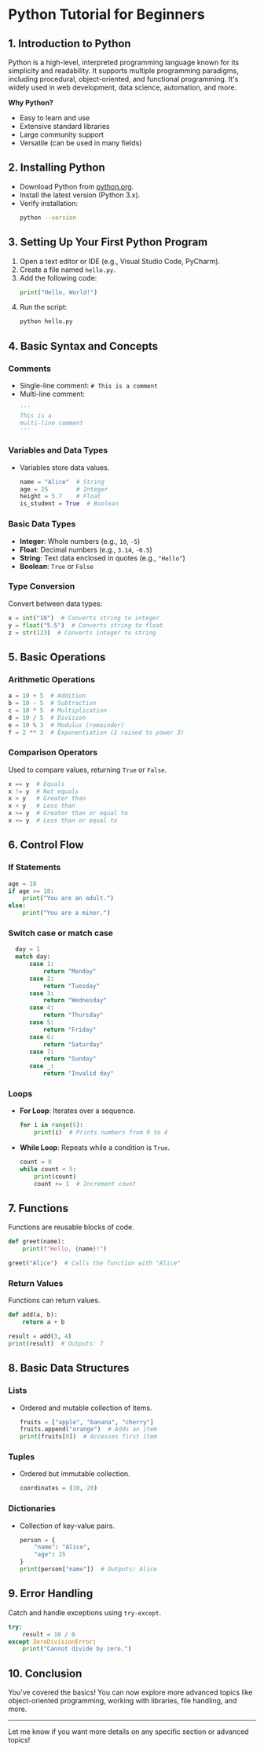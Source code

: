 
# Python Tutorial for Beginners

## 1. Introduction to Python
Python is a high-level, interpreted programming language known for its simplicity and readability. It supports multiple programming paradigms, including procedural, object-oriented, and functional programming. It's widely used in web development, data science, automation, and more.

**Why Python?**
- Easy to learn and use
- Extensive standard libraries
- Large community support
- Versatile (can be used in many fields)

## 2. Installing Python
- Download Python from [python.org](https://www.python.org/downloads/).
- Install the latest version (Python 3.x).
- Verify installation:
  ```bash
  python --version
  ```
  
## 3. Setting Up Your First Python Program
1. Open a text editor or IDE (e.g., Visual Studio Code, PyCharm).
2. Create a file named `hello.py`.
3. Add the following code:
   ```python
   print("Hello, World!")
   ```
4. Run the script:
   ```bash
   python hello.py
   ```

## 4. Basic Syntax and Concepts
### Comments
- Single-line comment: `# This is a comment`
- Multi-line comment:
  ```python
  '''
  This is a
  multi-line comment
  '''
  ```

### Variables and Data Types
- Variables store data values.
  ```python
  name = "Alice"  # String
  age = 25        # Integer
  height = 5.7    # Float
  is_student = True  # Boolean
  ```

### Basic Data Types
- **Integer**: Whole numbers (e.g., `10`, `-5`)
- **Float**: Decimal numbers (e.g., `3.14`, `-0.5`)
- **String**: Text data enclosed in quotes (e.g., `"Hello"`)
- **Boolean**: `True` or `False`

### Type Conversion
Convert between data types:
```python
x = int("10")  # Converts string to integer
y = float("5.5")  # Converts string to float
z = str(123)  # Converts integer to string
```

## 5. Basic Operations
### Arithmetic Operations
```python
a = 10 + 5  # Addition
b = 10 - 5  # Subtraction
c = 10 * 5  # Multiplication
d = 10 / 5  # Division
e = 10 % 3  # Modulus (remainder)
f = 2 ** 3  # Exponentiation (2 raised to power 3)
```

### Comparison Operators
Used to compare values, returning `True` or `False`.
```python
x == y  # Equals
x != y  # Not equals
x > y   # Greater than
x < y   # Less than
x >= y  # Greater than or equal to
x <= y  # Less than or equal to
```

## 6. Control Flow
### If Statements
```python
age = 18
if age >= 18:
    print("You are an adult.")
else:
    print("You are a minor.")
```
### Switch case or match case
```python
  day = 1
  match day:
      case 1:
          return "Monday"
      case 2:
          return "Tuesday"
      case 3:
          return "Wednesday"
      case 4:
          return "Thursday"
      case 5:
          return "Friday"
      case 6:
          return "Saturday"
      case 7:
          return "Sunday"
      case _:
          return "Invalid day"
```
### Loops
- **For Loop**: Iterates over a sequence.
  ```python
  for i in range(5):
      print(i)  # Prints numbers from 0 to 4
  ```
- **While Loop**: Repeats while a condition is `True`.
  ```python
  count = 0
  while count < 5:
      print(count)
      count += 1  # Increment count
  ```

## 7. Functions
Functions are reusable blocks of code.
```python
def greet(name):
    print(f"Hello, {name}!")

greet("Alice")  # Calls the function with "Alice"
```

### Return Values
Functions can return values.
```python
def add(a, b):
    return a + b

result = add(3, 4)
print(result)  # Outputs: 7
```

## 8. Basic Data Structures
### Lists
- Ordered and mutable collection of items.
  ```python
  fruits = ["apple", "banana", "cherry"]
  fruits.append("orange")  # Adds an item
  print(fruits[0])  # Accesses first item
  ```

### Tuples
- Ordered but immutable collection.
  ```python
  coordinates = (10, 20)
  ```

### Dictionaries
- Collection of key-value pairs.
  ```python
  person = {
      "name": "Alice",
      "age": 25
  }
  print(person["name"])  # Outputs: Alice
  ```

## 9. Error Handling
Catch and handle exceptions using `try-except`.
```python
try:
    result = 10 / 0
except ZeroDivisionError:
    print("Cannot divide by zero.")
```

## 10. Conclusion
You’ve covered the basics! You can now explore more advanced topics like object-oriented programming, working with libraries, file handling, and more.

---

Let me know if you want more details on any specific section or advanced topics!
